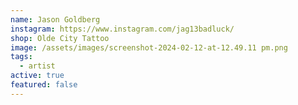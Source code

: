 ```yaml
---
name: Jason Goldberg
instagram: https://www.instagram.com/jag13badluck/
shop: Olde City Tattoo
image: /assets/images/screenshot-2024-02-12-at-12.49.11 pm.png
tags:
  - artist
active: true
featured: false
---
```

